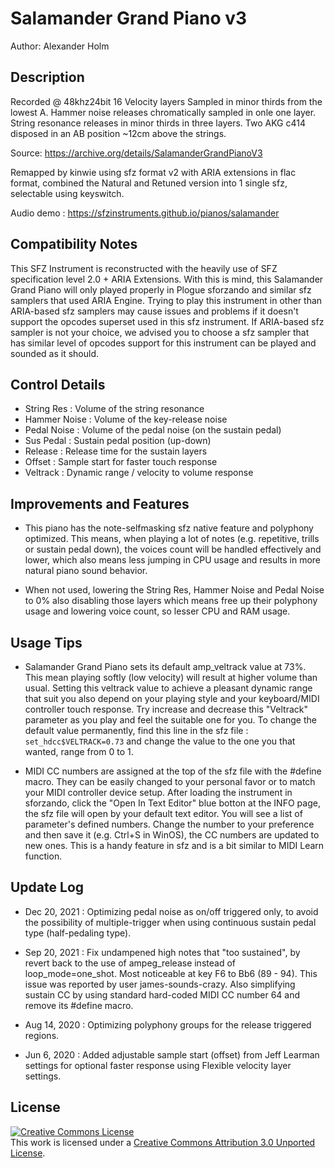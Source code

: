 # Salamander Grand Piano v3

Author: Alexander Holm

## Description

Recorded @ 48khz24bit
16 Velocity layers Sampled in minor thirds from the lowest A.
Hammer noise releases chromatically sampled in onle one layer.
String resonance releases in minor thirds in three layers.
Two AKG c414 disposed in an AB position ~12cm above the strings.

Source: <https://archive.org/details/SalamanderGrandPianoV3>

Remapped by kinwie using sfz format v2 with ARIA extensions in flac format,
combined the Natural and Retuned version into 1 single sfz,
selectable using keyswitch.

Audio demo : https://sfzinstruments.github.io/pianos/salamander

## Compatibility Notes

This SFZ Instrument is reconstructed with the heavily use of SFZ specification level 2.0 + ARIA Extensions. With this is mind, this Salamander Grand Piano will only played properly in Plogue sforzando and similar sfz samplers that used ARIA Engine. Trying to play this instrument in other than ARIA-based sfz samplers may cause issues and problems if it doesn't support the opcodes superset used in this sfz instrument. If ARIA-based sfz sampler is not your choice, we advised you to choose a sfz sampler that has similar level of opcodes support for this instrument can be played and sounded as it should.

## Control Details

- String Res : Volume of the string resonance
- Hammer Noise : Volume of the key-release noise
- Pedal Noise : Volume of the pedal noise (on the sustain pedal)
- Sus Pedal : Sustain pedal position (up-down)
- Release : Release time for the sustain layers
- Offset : Sample start for faster touch response
- Veltrack : Dynamic range / velocity to volume response

## Improvements and Features

- This piano has the note-selfmasking sfz native feature and polyphony optimized. This means, when playing a lot of notes (e.g. repetitive, trills or sustain pedal down), the voices count will be handled effectively and lower, which also means less jumping in CPU usage and results in more natural piano sound behavior.

- When not used, lowering the String Res, Hammer Noise and Pedal Noise to 0% also disabling those layers which means free up their polyphony usage and lowering voice count, so lesser CPU and RAM usage.

## Usage Tips

- Salamander Grand Piano sets its default amp_veltrack value at 73%. This mean playing softly (low velocity) will result at higher volume than usual. Setting this veltrack value to achieve a pleasant dynamic range that suit you also depend on your playing style and your keyboard/MIDI controller touch response. Try increase and decrease this "Veltrack" parameter as you play and feel the suitable one for you. To change the default value permanently, find this line in the sfz file : `set_hdcc$VELTRACK=0.73` and change the value to the one you that wanted, range from 0 to 1.

- MIDI CC numbers are assigned at the top of the sfz file with the #define macro. They can be easily changed to your personal favor or to match your MIDI controller device setup. After loading the instrument in sforzando, click the "Open In Text Editor" blue botton at the INFO page, the sfz file will open by your default text editor. You will see a list of parameter's defined numbers. Change the number to your preference and then save it (e.g. Ctrl+S in WinOS), the CC numbers are updated to new ones. This is a handy feature in sfz and is a bit similar to MIDI Learn function.

## Update Log

- Dec 20, 2021 : Optimizing pedal noise as on/off triggered only, to avoid the possibility of multiple-trigger when using continuous sustain pedal type (half-pedaling type).

- Sep 20, 2021 : Fix undampened high notes that "too sustained", by revert back to the use of ampeg_release instead of loop_mode=one_shot. Most noticeable at key F6 to Bb6 (89 - 94). This issue was reported by user james-sounds-crazy. Also simplifying sustain CC by using standard hard-coded MIDI CC number 64 and remove its #define macro.

- Aug 14, 2020 : Optimizing polyphony groups for the release triggered regions.

- Jun 6, 2020 : Added adjustable sample start (offset) from Jeff Learman settings for optional faster response using Flexible velocity layer settings.

## License

<a rel="license" href="http://creativecommons.org/licenses/by/3.0/">
    <img alt="Creative Commons License" style="border-width:0"
        src="https://i.creativecommons.org/l/by/3.0/88x31.png" /></a><br />
This work is licensed under a <a rel="license" href="http://creativecommons.org/licenses/by/3.0/">
Creative Commons Attribution 3.0 Unported License</a>.
